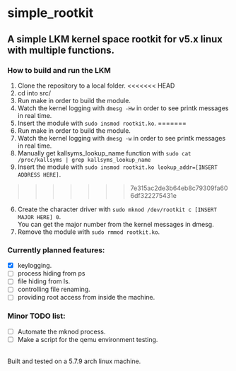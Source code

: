 # simple_rootkit
## A simple LKM kernel space rootkit for v5.x linux with multiple functions.

### How to build and run the LKM
1. Clone the repository to a local folder.
<<<<<<< HEAD
2. cd into src/
3. Run make in order to build the module.
4. Watch the kernel logging with `dmesg -Hw` in order to see printk messages in real time.
5. Insert the module with `sudo insmod rootkit.ko`.
=======
2. Run make in order to build the module.
3. Watch the kernel logging with `dmesg -w` in order to see printk messages in real time.
4. Manually get kallsyms_lookup_name function with `sudo cat /proc/kallsyms | grep kallsyms_lookup_name`
5. Insert the module with `sudo insmod rootkit.ko lookup_addr=[INSERT ADDRESS HERE]`.
>>>>>>> 7e315ac2de3b64eb8c79309fa606df322275431e
6. Create the character driver with `sudo mknod /dev/rootkit c [INSERT MAJOR HERE] 0`.  
   You can get the major number from the kernel messages in dmesg.
7. Remove the module with `sudo rmmod rootkit.ko`.


### Currently planned features:
- [x] keylogging.
- [ ] process hiding from ps
- [ ] file hiding from ls.
- [ ] controlling file renaming.
- [ ] providing root access from inside the machine.

### Minor TODO list:
- [ ] Automate the mknod process.
- [ ] Make a script for the qemu environment testing.
  
<br>
Built and tested on a 5.7.9 arch linux machine.
